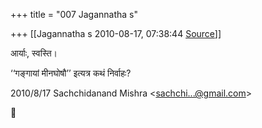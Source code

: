 +++
title = "007 Jagannatha s"

+++
[[Jagannatha s	2010-08-17, 07:38:44 [Source](https://groups.google.com/g/bvparishat/c/EyjDDaR7F5Q)]]



आर्याः, स्वस्ति।



‘‘गङ्गायां मीनघोषौ’’ इत्यत्र कथं निर्वाहः?  
  

2010/8/17 Sachchidanand Mishra \<[sachchi...@gmail.com]()\>



